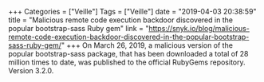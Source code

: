 +++
Categories = ["Veille"]
Tags = ["Veille"]
date = "2019-04-03 20:38:59"
title = "Malicious remote code execution backdoor discovered in the popular bootstrap-sass Ruby gem"
link = "https://snyk.io/blog/malicious-remote-code-execution-backdoor-discovered-in-the-popular-bootstrap-sass-ruby-gem/"
+++
On March 26, 2019, a malicious version of the popular bootstrap-sass package, that has been downloaded a total of 28 million times to date, was published to the official RubyGems repository. Version 3.2.0.